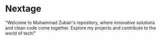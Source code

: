 # Nextage
"Welcome to Muhammad Zubair's repository, where innovative solutions and clean code come together. Explore my projects and contribute to the world of tech!"
